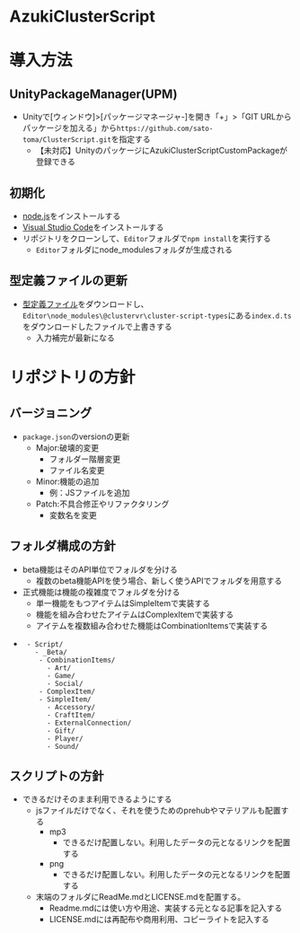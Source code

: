 # AzukiClusterScript

# 導入方法
## UnityPackageManager(UPM)
* Unityで[ウィンドウ]>[パッケージマネージャ-]を開き「+」>「GIT URLからパッケージを加える」から`https://github.com/sato-toma/ClusterScript.git`を指定する
  * 【未対応】UnityのパッケージにAzukiClusterScriptCustomPackageが登録できる
## 初期化
* [node.js](https://nodejs.org/en/download)をインストールする
* [Visual Studio Code](https://code.visualstudio.com/download)をインストールする
* リポジトリをクローンして、`Editor`フォルダで`npm install`を実行する
  * `Editor`フォルダにnode_modulesフォルダが生成される
## 型定義ファイルの更新 
* [型定義ファイル](https://docs.cluster.mu/script/#%E5%9E%8B%E5%AE%9A%E7%BE%A9%E3%83%95%E3%82%A1%E3%82%A4%E3%83%AB)をダウンロードし、`Editor\node_modules\@clustervr\cluster-script-types`にある`index.d.ts`をダウンロードしたファイルで上書きする
  * 入力補完が最新になる

# リポジトリの方針
## バージョニング
* `package.json`のversionの更新
  * Major:破壊的変更
    * フォルダー階層変更
    * ファイル名変更
  * Minor:機能の追加
    * 例：JSファイルを追加
  * Patch:不具合修正やリファクタリング
    * 変数名を変更
## フォルダ構成の方針
* beta機能はそのAPI単位でフォルダを分ける
  * 複数のbeta機能APIを使う場合、新しく使うAPIでフォルダを用意する
* 正式機能は機能の複雑度でフォルダを分ける
  * 単一機能をもつアイテムはSimpleItemで実装する
  * 機能を組み合わせたアイテムはComplexItemで実装する
  * アイテムを複数組み合わせた機能はCombinationItemsで実装する
* ```
   - Script/
     - _Beta/
      - CombinationItems/
        - Art/
        - Game/
        - Social/
      - ComplexItem/
      - SimpleItem/
        - Accessory/
        - CraftItem/
        - ExternalConnection/
        - Gift/
        - Player/
        - Sound/
  ```
## スクリプトの方針
* できるだけそのまま利用できるようにする
  * jsファイルだけでなく、それを使うためのprehubやマテリアルも配置する
    * mp3
      * できるだけ配置しない。利用したデータの元となるリンクを配置する
    * png
      * できるだけ配置しない。利用したデータの元となるリンクを配置する
  * 末端のフォルダにReadMe.mdとLICENSE.mdを配置する。
    * Readme.mdには使い方や用途、実装する元となる記事を記入する
    * LICENSE.mdには再配布や商用利用、コピーライトを記入する

